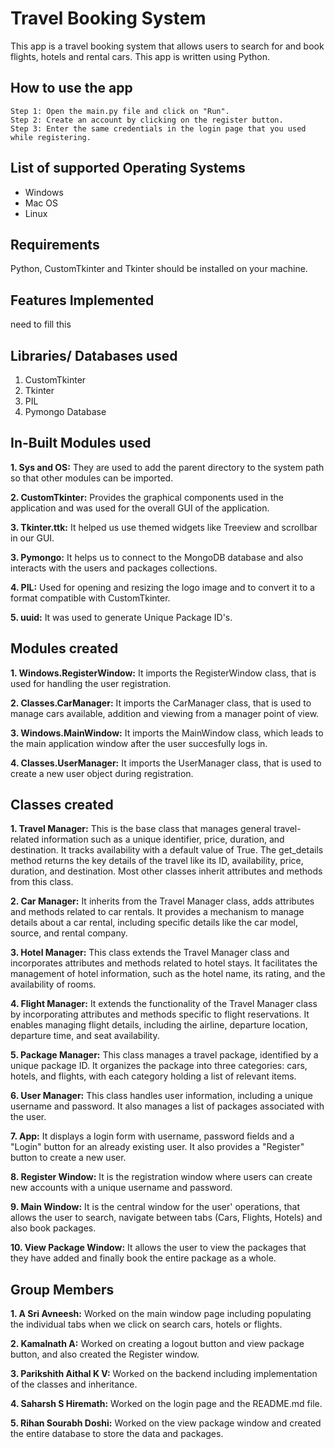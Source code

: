 # Travel Booking System
This app is a travel booking system that allows users to search for and book flights, hotels and rental cars. This app is written using Python.

## How to use the app
    Step 1: Open the main.py file and click on "Run".
    Step 2: Create an account by clicking on the register button.
    Step 3: Enter the same credentials in the login page that you used while registering.

## List of supported Operating Systems
* Windows
* Mac OS
* Linux

## Requirements
Python, CustomTkinter and Tkinter should be installed on your machine.

## Features Implemented
need to fill this

## Libraries/ Databases used
1. CustomTkinter
2. Tkinter
3. PIL
4. Pymongo Database

## In-Built Modules used
**1. Sys and OS:** They are used to add the parent directory to the system path so that other modules can be imported.

**2. CustomTkinter:** Provides the graphical components used in the application and was used for the overall GUI of the application.

**3. Tkinter.ttk:** It helped us use themed widgets like Treeview and scrollbar in our GUI.

**3. Pymongo:** It helps us to connect to the MongoDB database and also interacts with the users and packages collections.

**4. PIL:** Used for opening and resizing the logo image and to convert it to a format compatible with CustomTkinter.

**5. uuid:** It was used to generate Unique Package ID's.

## Modules created
**1. Windows.RegisterWindow:** It imports the RegisterWindow class, that is used for handling the user registration.

**2. Classes.CarManager:** It imports the CarManager class, that is used to manage cars available, addition and viewing from a manager point of view.

**3. Windows.MainWindow:** It imports the MainWindow class, which leads to the main application window after the user succesfully logs in.

**4. Classes.UserManager:** It imports the UserManager class, that is used to create a new user object during registration.

## Classes created
**1. Travel Manager:** This is the base class that manages general travel-related information such as a unique identifier, price, duration, and destination. It tracks availability with a default value of True. The get_details method returns the key details of the travel like its ID, availability, price, duration, and destination. Most other classes inherit attributes and methods from this class.

**2. Car Manager:** It inherits from the Travel Manager class, adds attributes and methods related to car rentals.  It provides a mechanism to manage details about a car rental, including specific details like the car model, source, and rental company.

**3. Hotel Manager:** This class extends the Travel Manager class and incorporates attributes and methods related to hotel stays. It facilitates the management of hotel information, such as the hotel name, its rating, and the availability of rooms.

**4. Flight Manager:**  It extends the functionality of the Travel Manager class by incorporating attributes and methods specific to flight reservations. It enables managing flight details, including the airline, departure location, departure time, and seat availability.

**5. Package Manager:** This class manages a travel package, identified by a unique package ID. It organizes the package into three categories: cars, hotels, and flights, with each category holding a list of relevant items.

**6. User Manager:** This class handles user information, including a unique username and password. It also manages a list of packages associated with the user.

**7. App:** It displays a login form with username, password fields and a "Login" button for an already existing user. It also provides a "Register" button to create a new user.

**8. Register Window:** It is the registration window where users can create new accounts with a unique username and password.

**9. Main Window:** It is the central window for the user' operations, that allows the user to search, navigate between tabs (Cars, Flights, Hotels) and also book packages.

**10. View Package Window:** It allows the user to view the packages that they have added and finally book the entire package as a whole.

## Group Members
**1. A Sri Avneesh:** Worked on the main window page including populating the individual tabs when we click on search cars, hotels or flights.

**2. Kamalnath A:** Worked on creating a logout button and view package button, and also created the Register window.

**3. Parikshith Aithal K V:** Worked on the backend including implementation of the classes and inheritance.

**4. Saharsh S Hiremath:** Worked on the login page and the README.md file.

**5. Rihan Sourabh Doshi:** Worked on the view package window and created the entire database to store the data and packages.